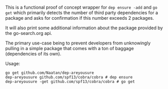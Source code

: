 This is a functional proof of concept wrapper for `dep ensure -add` and `go get` which primarily detects the number of
third party dependencies for a package and asks for confirmation if this number exceeds 2 packages.

It will also print some additional information about the package provided by the go-search.org api.

The primary use-case being to prevent developers from unknowingly pulling in a simple package that comes with a ton of
baggage (dependencies of its own).

Usage:

```
go get github.com/Naatan/dep-areyousure
dep-areyousure github.com/spf13/cobra/cobra # dep ensure
dep-areyousure -get github.com/spf13/cobra/cobra # go get
```